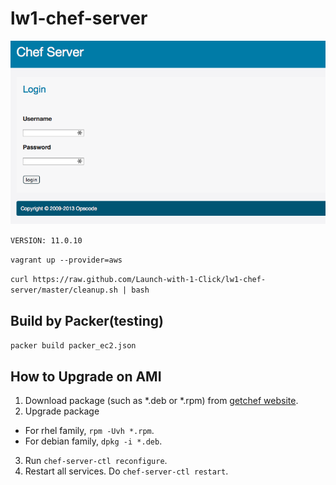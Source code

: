 # lw1-chef-server

![Chef-Server](./_images/chef_server_login.png)

`VERSION: 11.0.10`


`vagrant up --provider=aws`

`curl https://raw.github.com/Launch-with-1-Click/lw1-chef-server/master/cleanup.sh | bash`

## Build by Packer(testing)

`packer build packer_ec2.json`


## How to Upgrade on AMI

1. Download package (such as *.deb or *.rpm) from [getchef website](http://www.getchef.com/chef/install/).
2. Upgrade package
  - For rhel family, `rpm -Uvh *.rpm`.
  - For debian family, `dpkg -i *.deb`.
3. Run `chef-server-ctl reconfigure`.
3. Restart all services. Do `chef-server-ctl restart`.
